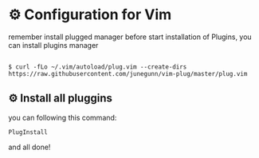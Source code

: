 # :gear: Configuration for Vim

remember install plugged manager before start installation of Plugins, you can install plugins manager 

```

$ curl -fLo ~/.vim/autoload/plug.vim --create-dirs https://raw.githubusercontent.com/junegunn/vim-plug/master/plug.vim

```

## :gear: Install all pluggins

you can following this command:

```
PlugInstall

```

and all done!